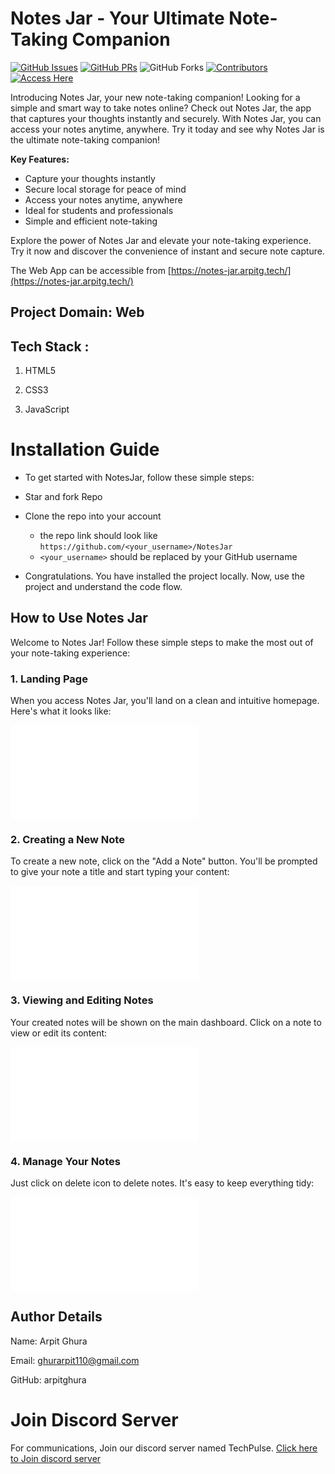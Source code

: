 # Notes Jar - Your Ultimate Note-Taking Companion
<div allign="center">
    
[![GitHub Issues](https://img.shields.io/github/issues/arpitghura/NotesJar?color=blue&logo=github)](https://github.com/arpitghura/NotesJar/issues)
[![GitHub PRs](https://img.shields.io/github/issues-pr/arpitghura/NotesJar?style=social&logo=github)](https://github.com/arpitghura/NotesJar/pulls)
![GitHub Forks](https://img.shields.io/github/forks/arpitghura/NotesJar?color=2b9348&logo=git)
[![Contributors](https://img.shields.io/github/contributors/arpitghura/NotesJar?color=2b9348)](https://github.com/arpitghura/NotesJar/contributors)
[![Access Here](https://img.shields.io/badge/Access-Here-yellow?style=for-the-badge)](https://notes-jar.arpitg.tech/)

</div>

Introducing Notes Jar, your new note-taking companion! Looking for a simple and smart way to take notes online? Check out Notes Jar, the app that captures your thoughts instantly and securely. With Notes Jar, you can access your notes anytime, anywhere. Try it today and see why Notes Jar is the ultimate note-taking companion!

**Key Features:**
- Capture your thoughts instantly
- Secure local storage for peace of mind
- Access your notes anytime, anywhere
- Ideal for students and professionals
- Simple and efficient note-taking

Explore the power of Notes Jar and elevate your note-taking experience. Try it now and discover the convenience of instant and secure note capture.

The Web App can be accessible from [https://notes-jar.arpitg.tech/](https://notes-jar.arpitg.tech/)

## Project Domain: Web
## Tech Stack :
1. HTML5

2. CSS3

3. JavaScript

# Installation Guide
- To get started with NotesJar, follow these simple steps:

- Star and fork Repo
- Clone the repo into your account
    - the repo link should look like `https://github.com/<your_username>/NotesJar`
    - `<your_username>` should be replaced by your GitHub username
- Congratulations. You have installed the project locally. Now, use the project and understand the code flow.

## How to Use Notes Jar

Welcome to Notes Jar! Follow these simple steps to make the most out of your note-taking experience:

### 1. Landing Page

When you access Notes Jar, you'll land on a clean and intuitive homepage. Here's what it looks like:

![Landing Page](./screenshots/NotesJar-1.img)

### 2. Creating a New Note

To create a new note, click on the "Add a Note" button. You'll be prompted to give your note a title and start typing your content:

![New Note](./screenshots/NotesJar-2.img)

### 3. Viewing and Editing Notes

Your created notes will be shown on the main dashboard. Click on a note to view or edit its content:

![View and Edit Notes](./screenshots/NotesJar-3.img)

### 4. Manage Your Notes

Just click on delete icon to delete notes. It's easy to keep everything tidy:

![Manage Notes](./screenshots/NotesJar-4.img)

## Author Details

Name: Arpit Ghura

Email: ghurarpit110@gmail.com

GitHub: arpitghura

# Join Discord Server
For communications, Join our discord server named TechPulse. [Click here to Join discord server](https://discord.gg/MwuJnFxNzV)
